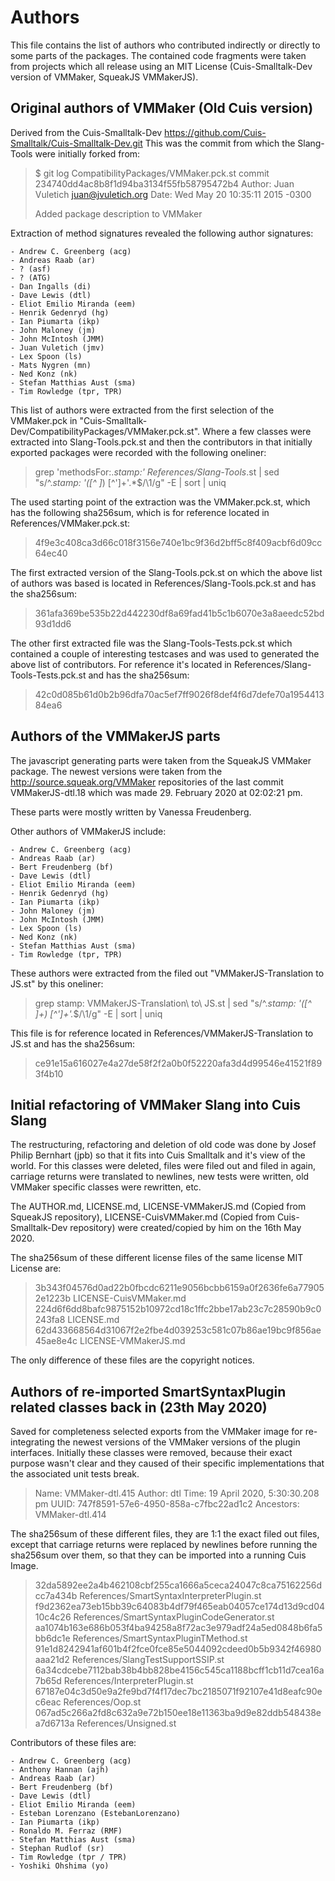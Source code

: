 # Authors

This file contains the list of authors who contributed indirectly or directly
to some parts of the packages. The contained code fragments were taken from
projects which all release using an MIT License (Cuis-Smalltalk-Dev version of VMMaker,
SqueakJS VMMakerJS).

## Original authors of VMMaker (Old Cuis version)

Derived from the Cuis-Smalltalk-Dev https://github.com/Cuis-Smalltalk/Cuis-Smalltalk-Dev.git
This was the commit from which the Slang-Tools were initially forked from:

> $ git log CompatibilityPackages/VMMaker.pck.st 
> commit 234740dd4ac8b8f1d94ba3134f55fb58795472b4
> Author: Juan Vuletich <juan@jvuletich.org>
> Date:   Wed May 20 10:35:11 2015 -0300
>
>   Added package description to VMMaker

Extraction of method signatures revealed the following author signatures:

    - Andrew C. Greenberg (acg) 
    - Andreas Raab (ar)
    - ? (asf)
    - ? (ATG)
    - Dan Ingalls (di)
    - Dave Lewis (dtl)
    - Eliot Emilio Miranda (eem)
    - Henrik Gedenryd (hg)
    - Ian Piumarta (ikp)
    - John Maloney (jm)
    - John McIntosh (JMM)
    - Juan Vuletich (jmv)
    - Lex Spoon (ls)
    - Mats Nygren (mn)
    - Ned Konz (nk)
    - Stefan Matthias Aust (sma)
    - Tim Rowledge (tpr, TPR)

This list of authors were extracted from the first selection of the
VMMaker.pck in "Cuis-Smalltalk-Dev/CompatibilityPackages/VMMaker.pck.st".
Where a few classes were extracted into Slang-Tools.pck.st and then the
contributors in that initially exported packages were recorded with 
the following oneliner:
> grep 'methodsFor:.*stamp:' References/Slang-Tools*.st | sed "s/^.*stamp: '([^ ]*) [^']+'.*$/\1/g" -E | sort | uniq

The used starting point of the extraction was the VMMaker.pck.st,
which has the following sha256sum, which is for reference located
in References/VMMaker.pck.st:
> 4f9e3c408ca3d66c018f3156e740e1bc9f36d2bff5c8f409acbf6d09cc64ec40

The first extracted version of the Slang-Tools.pck.st on which
the above list of authors was based is located in References/Slang-Tools.pck.st
and has the sha256sum:
> 361afa369be535b22d442230df8a69fad41b5c1b6070e3a8aeedc52bd93d1dd6

The other first extracted file was the Slang-Tools-Tests.pck.st which
contained a couple of interesting testcases and was used to generated
the above list of contributors. For reference it's located in References/Slang-Tools-Tests.pck.st
and has the sha256sum:
> 42c0d085b61d0b2b96dfa70ac5ef7ff9026f8def4f6d7defe70a195441384ea6


## Authors of the VMMakerJS parts

The javascript generating parts were taken from the SqueakJS VMMaker package.
The newest versions were taken from the http://source.squeak.org/VMMaker repositories
of the last commit VMMakerJS-dtl.18 which was made 29. February 2020 at 02:02:21 pm.

These parts were mostly written by Vanessa Freudenberg.

Other authors of VMMakerJS include:

    - Andrew C. Greenberg (acg)
    - Andreas Raab (ar)
    - Bert Freudenberg (bf)
    - Dave Lewis (dtl)
    - Eliot Emilio Miranda (eem)
    - Henrik Gedenryd (hg)
    - Ian Piumarta (ikp)
    - John Maloney (jm)
    - John McIntosh (JMM)
    - Lex Spoon (ls)
    - Ned Konz (nk)
    - Stefan Matthias Aust (sma)
    - Tim Rowledge (tpr, TPR)

These authors were extracted from the filed out "VMMakerJS-Translation to JS.st"
by this oneliner:
> grep stamp: VMMakerJS-Translation\ to\ JS.st | sed "s/^.*stamp: '([^ ]+) [^']+'.*$/\1/g" -E | sort | uniq

This file is for reference located in References/VMMakerJS-Translation to JS.st
and has the sha256sum:
> ce91e15a616027e4a27de58f2f2a0b0f52220afa3d4d99546e41521f893f4b10


## Initial refactoring of VMMaker Slang into Cuis Slang

The restructuring, refactoring and deletion of old code was done by
Josef Philip Bernhart (jpb) so that it fits into Cuis Smalltalk and
it's view of the world. For this classes were deleted, files were filed
out and filed in again, carriage returns were translated to newlines,
new tests were written, old VMMaker specific classes were rewritten, etc.

The AUTHOR.md, LICENSE.md, LICENSE-VMMakerJS.md (Copied from SqueakJS
repository), LICENSE-CuisVMMaker.md (Copied from Cuis-Smalltalk-Dev
repository) were created/copied by him on the 16th May 2020.

The sha256sum of these different license files of the same license
MIT License are:

> 3b343f04576d0ad22b0fbcdc6211e9056bcbb6159a0f2636fe6a779052e1223b  LICENSE-CuisVMMaker.md
> 224d6f6dd8bafc9875152b10972cd18c1ffc2bbe17ab23c7c28590b9c0243fa8  LICENSE.md
> 62d433668564d31067f2e2fbe4d039253c581c07b86ae19bc9f856ae45ae8e4c  LICENSE-VMMakerJS.md

The only difference of these files are the copyright notices.


## Authors of re-imported SmartSyntaxPlugin related classes back in (23th May 2020)

Saved for completeness selected exports from the VMMaker image for re-integrating
the newest versions of the VMMaker versions of the plugin interfaces. Initially
these classes were removed, because their exact purpose wasn't clear and they
caused of their specific implementations that the associated unit tests break.

> Name: VMMaker-dtl.415
> Author: dtl
> Time: 19 April 2020, 5:30:30.208 pm
> UUID: 747f8591-57e6-4950-858a-c7fbc22ad1c2
> Ancestors: VMMaker-dtl.414

The sha256sum of these different files, they are 1:1 the exact filed out files,
except that carriage returns were replaced by newlines before running the sha256sum
over them, so that they can be imported into a running Cuis Image.

> 32da5892ee2a4b462108cbf255ca1666a5ceca24047c8ca75162256dcc7a434b  References/SmartSyntaxInterpreterPlugin.st
> f9d2362ea73eb15bb39c64083b4df79f465eab04057ce174d13d9cd0410c4c26  References/SmartSyntaxPluginCodeGenerator.st
> aa1074b163e686b053f4ba94258a8f72ac3e979adf24a5ed0848b6fa5bb6dc1e  References/SmartSyntaxPluginTMethod.st
> 91e1d8242941af601b4f2fce0fce85e5044092cdeed0b5b9342f46980aaa21d2  References/SlangTestSupportSSIP.st
> 6a34cdcebe7112bab38b4bb828be4156c545ca1188bcff1cb11d7cea16a7b65d  References/InterpreterPlugin.st
> 67187e04c3d50e9a2fe9bd7f4f17dec7bc2185071f92107e41d8eafc90ec6eac  References/Oop.st
> 067ad5c266a2fd8c632a9e72b150ee18e11363ba9d9e82ddb548438ea7d6713a  References/Unsigned.st

Contributors of these files are:

    - Andrew C. Greenberg (acg)
    - Anthony Hannan (ajh)
    - Andreas Raab (ar)
    - Bert Freudenberg (bf)
    - Dave Lewis (dtl)
    - Eliot Emilio Miranda (eem)
    - Esteban Lorenzano (EstebanLorenzano)
    - Ian Piumarta (ikp)
    - Ronaldo M. Ferraz (RMF)
    - Stefan Matthias Aust (sma)
    - Stephan Rudlof (sr)
    - Tim Rowledge (tpr / TPR)
    - Yoshiki Ohshima (yo)
